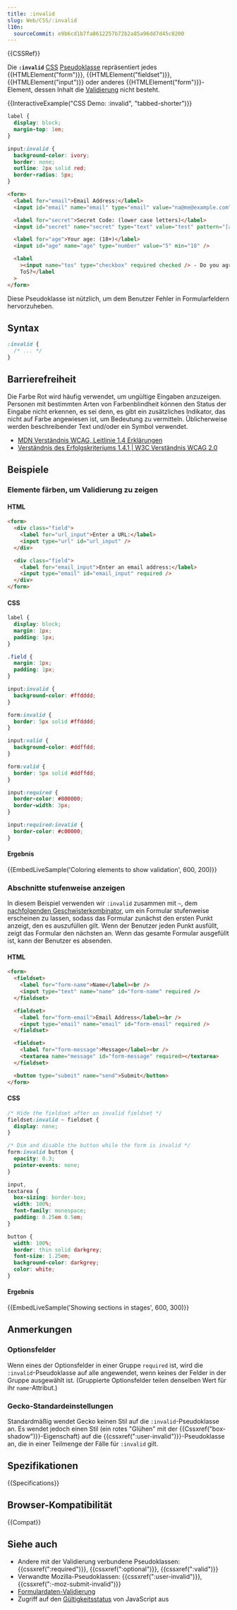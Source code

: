 ```yaml
---
title: :invalid
slug: Web/CSS/:invalid
l10n:
  sourceCommit: e9b6cd1b7fa8612257b72b2a85a96dd7d45c0200
---
```


{{CSSRef}}

Die **`:invalid`** [CSS](/de/docs/Web/CSS) [Pseudoklasse](/de/docs/Web/CSS/Pseudo-classes) repräsentiert jedes {{HTMLElement("form")}}, {{HTMLElement("fieldset")}}, {{HTMLElement("input")}} oder anderes {{HTMLElement("form")}}-Element, dessen Inhalt die [Validierung](/de/docs/Web/HTML/Guides/Constraint_validation) nicht besteht.

{{InteractiveExample("CSS Demo: :invalid", "tabbed-shorter")}}

```css interactive-example
label {
  display: block;
  margin-top: 1em;
}

input:invalid {
  background-color: ivory;
  border: none;
  outline: 2px solid red;
  border-radius: 5px;
}
```

```html interactive-example
<form>
  <label for="email">Email Address:</label>
  <input id="email" name="email" type="email" value="na@me@example.com" />

  <label for="secret">Secret Code: (lower case letters)</label>
  <input id="secret" name="secret" type="text" value="test" pattern="[a-z]+" />

  <label for="age">Your age: (18+)</label>
  <input id="age" name="age" type="number" value="5" min="18" />

  <label
    ><input name="tos" type="checkbox" required checked /> - Do you agree to
    ToS?</label
  >
</form>
```

Diese Pseudoklasse ist nützlich, um dem Benutzer Fehler in Formularfeldern hervorzuheben.

## Syntax

```css
:invalid {
  /* ... */
}
```

## Barrierefreiheit

Die Farbe Rot wird häufig verwendet, um ungültige Eingaben anzuzeigen. Personen mit bestimmten Arten von Farbenblindheit können den Status der Eingabe nicht erkennen, es sei denn, es gibt ein zusätzliches Indikator, das nicht auf Farbe angewiesen ist, um Bedeutung zu vermitteln. Üblicherweise werden beschreibender Text und/oder ein Symbol verwendet.

- [MDN Verständnis WCAG, Leitlinie 1.4 Erklärungen](/de/docs/Web/Accessibility/Guides/Understanding_WCAG/Perceivable#guideline_1.4_make_it_easier_for_users_to_see_and_hear_content_including_separating_foreground_from_background)
- [Verständnis des Erfolgskriteriums 1.4.1 | W3C Verständnis WCAG 2.0](https://www.w3.org/TR/UNDERSTANDING-WCAG20/visual-audio-contrast-without-color.html)

## Beispiele

### Elemente färben, um Validierung zu zeigen

#### HTML

```html
<form>
  <div class="field">
    <label for="url_input">Enter a URL:</label>
    <input type="url" id="url_input" />
  </div>

  <div class="field">
    <label for="email_input">Enter an email address:</label>
    <input type="email" id="email_input" required />
  </div>
</form>
```

#### CSS

```css
label {
  display: block;
  margin: 1px;
  padding: 1px;
}

.field {
  margin: 1px;
  padding: 1px;
}

input:invalid {
  background-color: #ffdddd;
}

form:invalid {
  border: 5px solid #ffdddd;
}

input:valid {
  background-color: #ddffdd;
}

form:valid {
  border: 5px solid #ddffdd;
}

input:required {
  border-color: #800000;
  border-width: 3px;
}

input:required:invalid {
  border-color: #c00000;
}
```

#### Ergebnis

{{EmbedLiveSample('Coloring elements to show validation', 600, 200)}}

### Abschnitte stufenweise anzeigen

In diesem Beispiel verwenden wir `:invalid` zusammen mit `~`, dem [nachfolgenden Geschwisterkombinator](/de/docs/Web/CSS/Subsequent-sibling_combinator), um ein Formular stufenweise erscheinen zu lassen, sodass das Formular zunächst den ersten Punkt anzeigt, den es auszufüllen gilt. Wenn der Benutzer jeden Punkt ausfüllt, zeigt das Formular den nächsten an. Wenn das gesamte Formular ausgefüllt ist, kann der Benutzer es absenden.

#### HTML

```html
<form>
  <fieldset>
    <label for="form-name">Name</label><br />
    <input type="text" name="name" id="form-name" required />
  </fieldset>

  <fieldset>
    <label for="form-email">Email Address</label><br />
    <input type="email" name="email" id="form-email" required />
  </fieldset>

  <fieldset>
    <label for="form-message">Message</label><br />
    <textarea name="message" id="form-message" required></textarea>
  </fieldset>

  <button type="submit" name="send">Submit</button>
</form>
```

#### CSS

```css
/* Hide the fieldset after an invalid fieldset */
fieldset:invalid ~ fieldset {
  display: none;
}

/* Dim and disable the button while the form is invalid */
form:invalid button {
  opacity: 0.3;
  pointer-events: none;
}

input,
textarea {
  box-sizing: border-box;
  width: 100%;
  font-family: monospace;
  padding: 0.25em 0.5em;
}

button {
  width: 100%;
  border: thin solid darkgrey;
  font-size: 1.25em;
  background-color: darkgrey;
  color: white;
}
```

#### Ergebnis

{{EmbedLiveSample('Showing sections in stages', 600, 300)}}

## Anmerkungen

### Optionsfelder

Wenn eines der Optionsfelder in einer Gruppe `required` ist, wird die `:invalid`-Pseudoklasse auf alle angewendet, wenn keines der Felder in der Gruppe ausgewählt ist. (Gruppierte Optionsfelder teilen denselben Wert für ihr `name`-Attribut.)

### Gecko-Standardeinstellungen

Standardmäßig wendet Gecko keinen Stil auf die `:invalid`-Pseudoklasse an. Es wendet jedoch einen Stil (ein rotes "Glühen" mit der {{Cssxref("box-shadow")}}-Eigenschaft) auf die {{cssxref(":user-invalid")}}-Pseudoklasse an, die in einer Teilmenge der Fälle für `:invalid` gilt.

## Spezifikationen

{{Specifications}}

## Browser-Kompatibilität

{{Compat}}

## Siehe auch

- Andere mit der Validierung verbundene Pseudoklassen: {{cssxref(":required")}}, {{cssxref(":optional")}}, {{cssxref(":valid")}}
- Verwandte Mozilla-Pseudoklassen: {{cssxref(":user-invalid")}}, {{cssxref(":-moz-submit-invalid")}}
- [Formulardaten-Validierung](/de/docs/Learn_web_development/Extensions/Forms/Form_validation)
- Zugriff auf den [Gültigkeitsstatus](/de/docs/Web/API/ValidityState) von JavaScript aus
